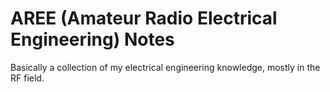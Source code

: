 # AREE (Amateur Radio Electrical Engineering) Notes

Basically a collection of my electrical engineering knowledge, mostly in the RF field.
